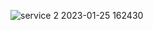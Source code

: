 ![service 2 2023-01-25 162430](https://user-images.githubusercontent.com/117649014/214604188-07ce1d88-b2ca-4fd1-8840-9a95832f8693.png)
